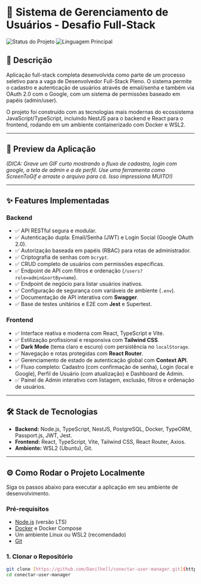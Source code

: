# 🚀 Sistema de Gerenciamento de Usuários - Desafio Full-Stack

![Status do Projeto](https://img.shields.io/badge/status-conclu%C3%ADdo-brightgreen)
![Linguagem Principal](https://img.shields.io/github/languages/top/Danilhell/conectar-user-manager)

## 📝 Descrição

Aplicação full-stack completa desenvolvida como parte de um processo seletivo para a vaga de Desenvolvedor Full-Stack Pleno. O sistema permite o cadastro e autenticação de usuários através de email/senha e também via OAuth 2.0 com o Google, com um sistema de permissões baseado em papéis (admin/user).

O projeto foi construído com as tecnologias mais modernas do ecossistema JavaScript/TypeScript, incluindo NestJS para o backend e React para o frontend, rodando em um ambiente containerizado com Docker e WSL2.

---

## 📸 Preview da Aplicação

*(DICA: Grave um GIF curto mostrando o fluxo de cadastro, login com google, a tela de admin e a de perfil. Use uma ferramenta como ScreenToGif e arraste o arquivo para cá. Isso impressiona MUITO!)*

---

## ✨ Features Implementadas

### Backend
- ✅ API RESTful segura e modular.
- ✅ Autenticação dupla: Email/Senha (JWT) e Login Social (Google OAuth 2.0).
- ✅ Autorização baseada em papéis (RBAC) para rotas de administrador.
- ✅ Criptografia de senhas com `bcrypt`.
- ✅ CRUD completo de usuários com permissões específicas.
- ✅ Endpoint de API com filtros e ordenação (`/users?role=admin&sortBy=name`).
- ✅ Endpoint de negócio para listar usuários inativos.
- ✅ Configuração de segurança com variáveis de ambiente (`.env`).
- ✅ Documentação de API interativa com **Swagger**.
- ✅ Base de testes unitários e E2E com **Jest** e Supertest.

### Frontend
- ✅ Interface reativa e moderna com React, TypeScript e Vite.
- ✅ Estilização profissional e responsiva com **Tailwind CSS**.
- ✅ **Dark Mode** (tema claro e escuro) com persistência no `localStorage`.
- ✅ Navegação e rotas protegidas com **React Router**.
- ✅ Gerenciamento de estado de autenticação global com **Context API**.
- ✅ Fluxo completo: Cadastro (com confirmação de senha), Login (local e Google), Perfil de Usuário (com atualização) e Dashboard de Admin.
- ✅ Painel de Admin interativo com listagem, exclusão, filtros e ordenação de usuários.

---

## 🛠️ Stack de Tecnologias

- **Backend:** Node.js, TypeScript, NestJS, PostgreSQL, Docker, TypeORM, Passport.js, JWT, Jest.
- **Frontend:** React, TypeScript, Vite, Tailwind CSS, React Router, Axios.
- **Ambiente:** WSL2 (Ubuntu), Git.

---

## ⚙️ Como Rodar o Projeto Localmente

Siga os passos abaixo para executar a aplicação em seu ambiente de desenvolvimento.

### Pré-requisitos
- [Node.js](https://nodejs.org/) (versão LTS)
- [Docker](https://www.docker.com/products/docker-desktop/) e Docker Compose
- Um ambiente Linux ou WSL2 (recomendado)
- [Git](https://git-scm.com/)

### 1. Clonar o Repositório
```bash
git clone [https://github.com/Danilhell/conectar-user-manager.git](https://github.com/Danilhell/conectar-user-manager.git)
cd conectar-user-manager